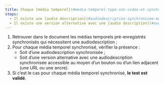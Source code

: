 ```yaml
---
title: Chaque [média temporel](#media-temporel-type-son-video-et-synchronise) synchronisé pré-enregistré vérifie-t-il, si nécessaire, une de ces conditions (hors cas particuliers) ?
steps:
  - Il existe une [audio description](#audiodescription-synchronisee-media-temporel) synchronisée ;
  - Il existe une version alternative avec une [audio description](#audiodescription-synchronisee-media-temporel) synchronisée.
---
```


1. Retrouver dans le document les médias temporels pré-enregistrés synchronisés qui nécessitent une audiodescription ;
2. Pour chaque média temporel synchronisé, vérifier la présence :
   - Soit d’une audiodescription synchronisée ;
   - Soit d’une version alternative avec une audiodescription synchronisée accessible au moyen d’un bouton ou d’un lien adjacent (une URL ou une ancre).
3. Si c’est le cas pour chaque média temporel synchronisé, **le test est validé**.
